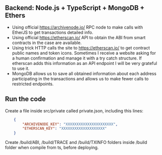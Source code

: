 ## Backend: Node.js + TypeScript + MongoDB + Ethers
- Using official https://archivenode.io/ RPC node to make calls with EtherJS to get transactions detailed info.
- Using official https://etherscan.io/ API to obtain the ABI from smart contracts in the case are available.
- Using trick HTTP calls the site to https://etherscan.io/ to get contract public names and token icons. Sometimes I receive a website asking for a human confirmation and manage it with a try catch structure. If etherscan adds this information as an API endpoint I will be very grateful to use it.
- MongoDB allows us to save all obtained information about each address participating in the transactions and allows us to make fewer calls to restricted endpoints.

## Run the code
   Create a file inside src/private called private.json, including this lines:
```json
    {
    	"ARCHIVENODE_KEY": "XXXXXXXXXXXXXXXXXXXXXX",
    	"ETHERSCAN_KEY": "XXXXXXXXXXXXXXXXXXXX"
    }
```
Create /build/ABI, /build/TRACE and /build/TXINFO folders inside /build folder when compile from ts, before deploying.